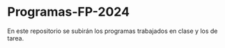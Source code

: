 # Programas-FP-2024

En este repositorio se subirán los programas trabajados en clase y los de tarea.


